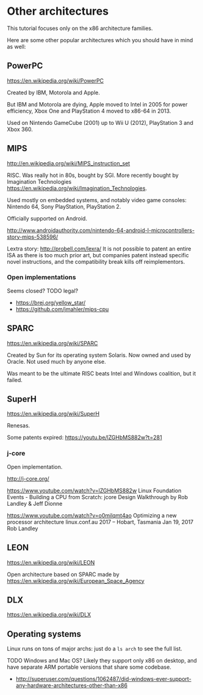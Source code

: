 # Other architectures

This tutorial focuses only on the x86 architecture families.

Here are some other popular architectures which you should have in mind as well:

## PowerPC

<https://en.wikipedia.org/wiki/PowerPC>

Created by IBM, Motorola and Apple.

But IBM and Motorola are dying, Apple moved to Intel in 2005 for power efficiency, Xbox One and PlayStation 4 moved to x86-64 in 2013.

Used on Nintendo GameCube (2001) up to Wii U (2012), PlayStation 3 and Xbox 360.

## MIPS

<http://en.wikipedia.org/wiki/MIPS_instruction_set>

RISC. Was really hot in 80s, bought by SGI. More recently bought by Imagination Technologies <https://en.wikipedia.org/wiki/Imagination_Technologies>.

Used mostly on embedded systems, and notably video game consoles: Nintendo 64, Sony PlayStation, PlayStation 2.

Officially supported on Android.

<http://www.androidauthority.com/nintendo-64-android-l-microcontrollers-story-mips-538596/>

Lextra story: <http://probell.com/lexra/> It is not possible to patent an entire ISA as there is too much prior art, but companies patent instead specific novel instructions, and the compatibility break kills off reimplementors.

### Open implementations

Seems closed? TODO legal?

- <https://brej.org/yellow_star/>
- <https://github.com/jmahler/mips-cpu>

## SPARC

<https://en.wikipedia.org/wiki/SPARC>

Created by Sun for its operating system Solaris. Now owned and used by Oracle. Not used much by anyone else.

Was meant to be the ultimate RISC beats Intel and Windows coalition, but it failed.

## SuperH

<https://en.wikipedia.org/wiki/SuperH>

Renesas.

Some patents expired: <https://youtu.be/lZGHbMS882w?t=281>

### j-core

Open implementation.

<http://j-core.org/>

<https://www.youtube.com/watch?v=lZGHbMS882w> Linux Foundation Events - Building a CPU from Scratch: jcore Design Walkthrough by Rob Landley & Jeff Dionne 

<https://www.youtube.com/watch?v=o0milqmt4ao> Optimizing a new processor architecture linux.conf.au 2017 – Hobart, Tasmania Jan 19, 2017 Rob Landley

## LEON

<https://en.wikipedia.org/wiki/LEON>

Open architecture based on SPARC made by <https://en.wikipedia.org/wiki/European_Space_Agency>

## DLX

<https://en.wikipedia.org/wiki/DLX>

## Operating systems

Linux runs on tons of major archs: just do a `ls arch` to see the full list.

TODO Windows and Mac OS? Likely they support only x86 on desktop, and have separate ARM portable versions that share some codebase.

- <http://superuser.com/questions/1062487/did-windows-ever-support-any-hardware-architectures-other-than-x86>
